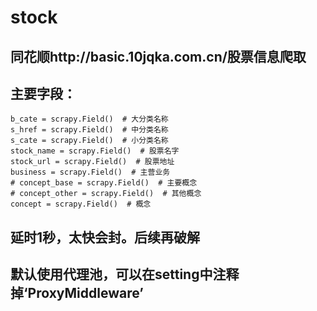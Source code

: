 # stock
## 同花顺http://basic.10jqka.com.cn/股票信息爬取
## 主要字段：
    b_cate = scrapy.Field()  # 大分类名称
    s_href = scrapy.Field()  # 中分类名称
    s_cate = scrapy.Field()  # 小分类名称
    stock_name = scrapy.Field()  # 股票名字
    stock_url = scrapy.Field()  # 股票地址
    business = scrapy.Field()  # 主营业务
    # concept_base = scrapy.Field()  # 主要概念
    # concept_other = scrapy.Field()  # 其他概念
    concept = scrapy.Field()  # 概念
## 延时1秒，太快会封。后续再破解
## 默认使用代理池，可以在setting中注释掉‘ProxyMiddleware’
